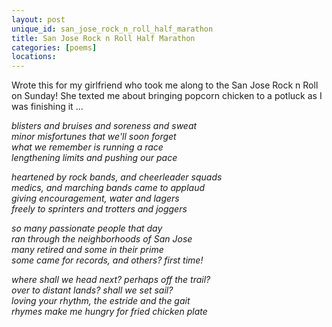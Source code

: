 ```yaml
---
layout: post
unique_id: san_jose_rock_n_roll_half_marathon
title: San Jose Rock n Roll Half Marathon
categories: [poems]
locations: 
---
```


Wrote this for my girlfriend who took me along to the San Jose Rock n Roll on Sunday!  She texted me about bringing popcorn chicken to a potluck as I was finishing it ...

*blisters and bruises and soreness and sweat<br>
minor misfortunes that we'll soon forget<br>
what we remember is running a race<br>
lengthening limits and pushing our pace*

*heartened by rock bands, and cheerleader squads<br>
medics, and marching bands came to applaud<br>
giving encouragement, water and lagers<br>
freely to sprinters and trotters and joggers*

*so many passionate people that day<br>
ran through the neighborhoods of San Jose<br>
many retired and some in their prime<br>
some came for records, and others? first time!*

*where shall we head next? perhaps off the trail?<br>
over to distant lands? shall we set sail?<br>
loving your rhythm, the estride and the gait<br>
rhymes make me hungry for fried chicken plate*
